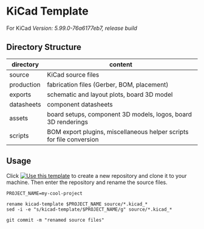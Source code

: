 # KiCad Template
For KiCad *Version: 5.99.0-76a6177eb7, release build*

## Directory Structure
| directory  | content                                                              |
|------------|----------------------------------------------------------------------|
| source     | KiCad source files                                                   |
| production | fabrication files (Gerber, BOM, placement)                           |
| exports    | schematic and layout plots, board 3D model                           |
| datasheets | component datasheets                                                 |
| assets     | board setups, component 3D models, logos, board 3D renderings        |
| scripts    | BOM export plugins, miscellaneous helper scripts for file conversion |

## Usage
Click [![Use this template](https://img.shields.io/badge/-Use_this_template-green.svg)](https://github.com/cyber-murmel/kicad-template/generate) to create a new repository and clone it to your machine. Then enter the repository and rename the source files.

```shell
PROJECT_NAME=my-cool-project

rename kicad-template $PROJECT_NAME source/*.kicad_*
sed -i -e "s/kicad-template/$PROJECT_NAME/g" source/*.kicad_*

git commit -m "renamed source files"
```


